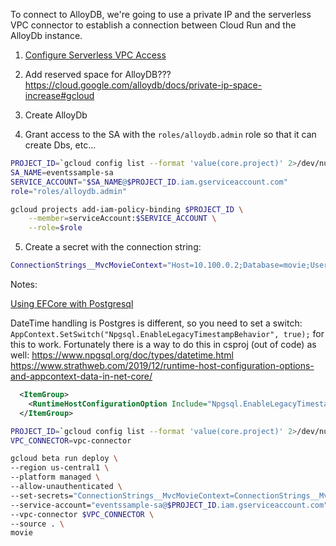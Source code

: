 To connect to AlloyDB, we're going to use a private IP and the serverless VPC connector to establish a connection between Cloud Run and the AlloyDb instance.

1. [Configure Serverless VPC Access](https://cloud.google.com/vpc/docs/configure-serverless-vpc-access#gcloud)

2. Add reserved space for AlloyDB??? https://cloud.google.com/alloydb/docs/private-ip-space-increase#gcloud

3. Create AlloyDb

4. Grant access to the SA with the `roles/alloydb.admin` role so that it can create Dbs, etc...

```bash
PROJECT_ID=`gcloud config list --format 'value(core.project)' 2>/dev/null`
SA_NAME=eventssample-sa
SERVICE_ACCOUNT="$SA_NAME@$PROJECT_ID.iam.gserviceaccount.com"
role="roles/alloydb.admin"

gcloud projects add-iam-policy-binding $PROJECT_ID \
    --member=serviceAccount:$SERVICE_ACCOUNT \
    --role=$role
```
5. Create a secret with the connection string:
```bash
ConnectionStrings__MvcMovieContext="Host=10.100.0.2;Database=movie;Username=postgres;Password=xxxx"
```

Notes:

[Using EFCore with Postgresql](https://www.npgsql.org/efcore/)

DateTime handling is Postgres is different, so you need to set a switch: `AppContext.SetSwitch("Npgsql.EnableLegacyTimestampBehavior", true);` for this to work.  Fortunately there is a way to do this in csproj (out of code) as well: 
https://www.npgsql.org/doc/types/datetime.html
https://www.strathweb.com/2019/12/runtime-host-configuration-options-and-appcontext-data-in-net-core/

```xml
  <ItemGroup>
    <RuntimeHostConfigurationOption Include="Npgsql.EnableLegacyTimestampBehavior" Value="true" />
  </ItemGroup>
```

```bash
PROJECT_ID=`gcloud config list --format 'value(core.project)' 2>/dev/null`
VPC_CONNECTOR=vpc-connector

gcloud beta run deploy \
--region us-central1 \
--platform managed \
--allow-unauthenticated \
--set-secrets="ConnectionStrings__MvcMovieContext=ConnectionStrings__MvcMovieContext:latest" \
--service-account="eventssample-sa@$PROJECT_ID.iam.gserviceaccount.com" \
--vpc-connector $VPC_CONNECTOR \
--source . \
movie
```